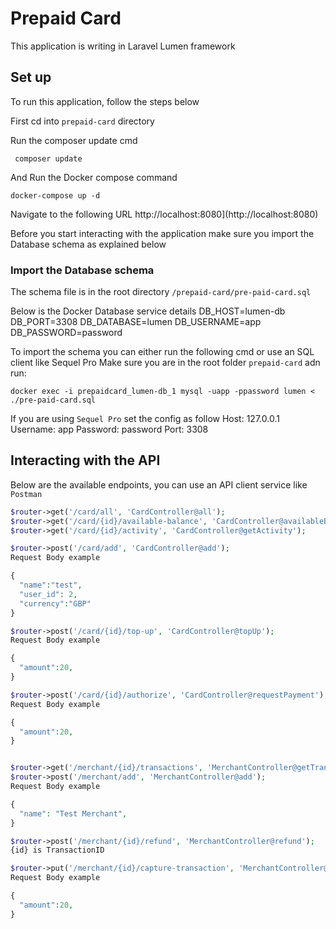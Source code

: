 # Prepaid Card
This application is writing in Laravel Lumen framework

## Set up
To run this application, follow the steps below

First cd into `prepaid-card` directory

Run the composer update cmd

```shell
 composer update
```

And Run the Docker compose command

```shell
docker-compose up -d
```

Navigate to the following URL
http://localhost:8080](http://localhost:8080)

Before you start interacting with the application make sure you import the Database schema as explained below

### Import the Database schema
The schema file is in the root directory `/prepaid-card/pre-paid-card.sql`

Below is the Docker Database service details
DB_HOST=lumen-db
DB_PORT=3308
DB_DATABASE=lumen
DB_USERNAME=app
DB_PASSWORD=password

To import the schema you can either run the following cmd or use an SQL client like Sequel Pro
Make sure you are in the root folder `prepaid-card` adn run:

```shell
docker exec -i prepaidcard_lumen-db_1 mysql -uapp -ppassword lumen < ./pre-paid-card.sql
```

If you are using `Sequel Pro` set the config as follow
Host: 127.0.0.1
Username: app
Password: password
Port: 3308


## Interacting with the API
Below are the available endpoints, you can use an API client service like `Postman`

```php
$router->get('/card/all', 'CardController@all');
$router->get('/card/{id}/available-balance', 'CardController@availableBalance');
$router->get('/card/{id}/activity', 'CardController@getActivity');

$router->post('/card/add', 'CardController@add');
Request Body example

{
  "name":"test",
  "user_id": 2,
  "currency":"GBP"
}

$router->post('/card/{id}/top-up', 'CardController@topUp');
Request Body example

{
  "amount":20,
}

$router->post('/card/{id}/authorize', 'CardController@requestPayment');
Request Body example

{
  "amount":20,
}


$router->get('/merchant/{id}/transactions', 'MerchantController@getTransactions');
$router->post('/merchant/add', 'MerchantController@add');
Request Body example

{
  "name": "Test Merchant",
}

$router->post('/merchant/{id}/refund', 'MerchantController@refund');
{id} is TransactionID

$router->put('/merchant/{id}/capture-transaction', 'MerchantController@capture');
Request Body example

{
  "amount":20,
}

```